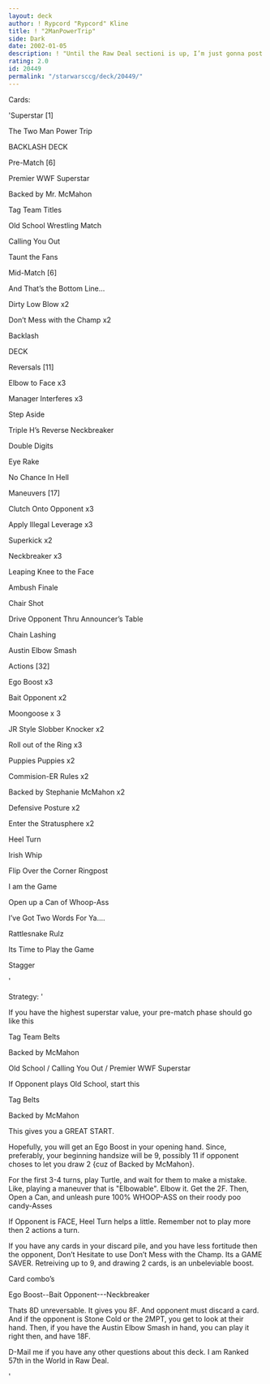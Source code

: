 ```yaml
---
layout: deck
author: ! Rypcord "Rypcord" Kline
title: ! "2ManPowerTrip"
side: Dark
date: 2002-01-05
description: ! "Until the Raw Deal sectioni is up, I’m just gonna post my Raw Deal decks here."
rating: 2.0
id: 20449
permalink: "/starwarsccg/deck/20449/"
---
```

Cards: 

'Superstar [1]

The Two Man Power Trip


BACKLASH DECK

Pre-Match [6]

Premier WWF Superstar

Backed by Mr. McMahon

Tag Team Titles

Old School Wrestling Match

Calling You Out

Taunt the Fans


Mid-Match [6]

And That’s the Bottom Line...

Dirty Low Blow x2

Don’t Mess with the Champ x2

Backlash


DECK

Reversals [11]

Elbow to Face x3

Manager Interferes x3

Step Aside

Triple H’s Reverse Neckbreaker

Double Digits

Eye Rake

No Chance In Hell


Maneuvers [17]

Clutch Onto Opponent x3

Apply Illegal Leverage x3

Superkick x2

Neckbreaker x3

Leaping Knee to the Face

Ambush Finale

Chair Shot

Drive Opponent Thru Announcer’s Table

Chain Lashing

Austin Elbow Smash


Actions [32]

Ego Boost x3

Bait Opponent x2

Moongoose x 3

JR Style Slobber Knocker x2

Roll out of the Ring x3

Puppies Puppies x2

Commision-ER Rules x2

Backed by Stephanie McMahon x2

Defensive Posture x2

Enter the Stratusphere x2

Heel Turn

Irish Whip

Flip Over the Corner Ringpost

I am the Game

Open up a Can of Whoop-Ass

I’ve Got Two Words For Ya....

Rattlesnake Rulz

Its Time to Play the Game

Stagger













'

Strategy: '

If you have the highest superstar value, your pre-match phase should go like this


Tag Team Belts

Backed by McMahon

Old School / Calling You Out / Premier WWF Superstar


If Opponent plays Old School, start this


Tag Belts

Backed by McMahon


This gives you a GREAT START.


Hopefully, you will get an Ego Boost in your opening hand. Since, preferably, your beginning handsize will be 9, possibly 11 if opponent choses to let you draw 2 {cuz of Backed by McMahon}. 


For the first 3-4 turns, play Turtle, and wait for them to make a mistake. Like, playing a maneuver that is "Elbowable". Elbow it. Get the 2F. Then, Open a Can, and unleash pure 100% WHOOP-ASS on their roody poo candy-Asses


If Opponent is FACE, Heel Turn helps a little. Remember not to play more then 2 actions a turn.


If you have any cards in your discard pile, and you have less fortitude then the opponent, Don’t Hesitate to use Don’t Mess with the Champ. Its a GAME SAVER. Retreiving up to 9, and drawing 2 cards, is an unbeleviable boost.


Card combo’s


Ego Boost--Bait Opponent---Neckbreaker

Thats 8D unreversable. It gives you 8F. And opponent must discard a card. And if the opponent is Stone Cold or the 2MPT, you get to look at their hand. Then, if you have the Austin Elbow Smash in hand, you can play it right then, and have 18F.


D-Mail me if you have any other questions about this deck. I am Ranked 57th in the World in Raw Deal. 








'
